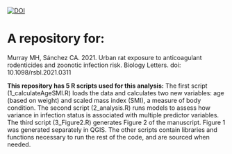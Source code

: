 [![DOI](https://zenodo.org/badge/387547164.svg)](https://zenodo.org/badge/latestdoi/387547164)

A repository for: 
================

Murray MH, Sánchez CA. 2021. Urban rat exposure to anticoagulant rodenticides
and zoonotic infection risk. Biology Letters. doi: 10.1098/rsbl.2021.0311


**This repository has 5 R scripts used for this analysis:** The first script
(1_calculateAgeSMI.R) loads the data and calculates two new variables: age 
(based on weight) and scaled mass index (SMI), a measure of body condition. 
The second script (2_analysis.R) runs models to assess how variance in infection 
status is associated with multiple predictor variables. The third script 
(3_Figure2.R) generates Figure 2 of the manuscript. Figure 1 was generated 
separately in QGIS. The other scripts contain libraries and functions necessary
to run the rest of the code, and are sourced when needed.
